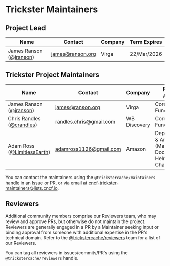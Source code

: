 # Trickster Maintainers

## Project Lead

| Name | Contact | Company | Term Expires |
|---|---|---|---|
|James Ranson ([@jranson](https://github.com/jranson)) | <james@ranson.org> | Virga | 22/Mar/2026 |

## Trickster Project Maintainers

| Name | Contact | Company | Focus Areas |
|---|---|---|---|
|James Ranson ([@jranson](https://github.com/jranson)) | <james@ranson.org> | Virga | Core Functionality |
|Chris Randles ([@crandles](https://github.com/crandles)) | <randles.chris@gmail.com> | WB Discovery | Core Functionality |
|Adam Ross ([@LimitlessEarth](https://github.com/LimitlessEarth)) | <adamross1126@gmail.com> | Amazon | Deployment & Artifacts (Makefile, Dockerfile, Helm Charts, etc) |

You can contact the maintainers using the `@trickstercache/maintainers` handle in an Issue or PR, or via email at <cncf-trickster-maintainers@lists.cncf.io>.

## Reviewers

Additional community members comprise our Reviewers team, who may review and approve PRs, but otherwise do not maintain the project. Reviewers are generally engaged in a PR by a Maintainer seeking input or binding approval from someone with additional expertise in the PR's technical domain. Refer to the [@trickstercache/reviewers](https://github.com/orgs/trickstercache/teams/reviewers/members) team for a list of our Reviewers.

You can tag all reviewers in issues/commits/PR's using the `@trickstercache/reviewers` handle.

